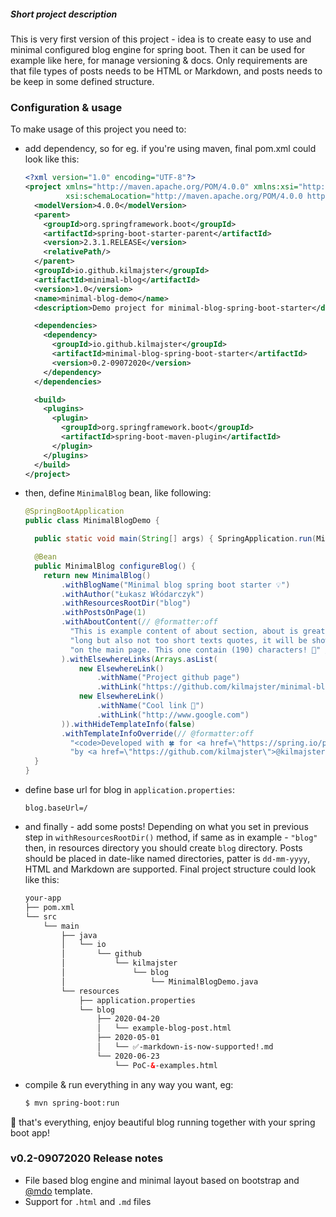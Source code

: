 ##### Short project description
This is very first version of this project - idea is to create easy to use and minimal configured 
blog engine for spring boot. Then it can be used for example like here, for manage versioning & docs.
Only  requirements are that file types of posts needs to be HTML or Markdown, 
and posts needs to be keep in some defined structure.

### Configuration & usage
To make usage of this project you need to:
 - add dependency, so for eg. if you're using maven, final pom.xml could look like this:
   ```xml
   <?xml version="1.0" encoding="UTF-8"?>
   <project xmlns="http://maven.apache.org/POM/4.0.0" xmlns:xsi="http://www.w3.org/2001/XMLSchema-instance"
            xsi:schemaLocation="http://maven.apache.org/POM/4.0.0 https://maven.apache.org/xsd/maven-4.0.0.xsd">
     <modelVersion>4.0.0</modelVersion>
     <parent>
       <groupId>org.springframework.boot</groupId>
       <artifactId>spring-boot-starter-parent</artifactId>
       <version>2.3.1.RELEASE</version>
       <relativePath/>
     </parent>
     <groupId>io.github.kilmajster</groupId>
     <artifactId>minimal-blog</artifactId>
     <version>1.0</version>
     <name>minimal-blog-demo</name>
     <description>Demo project for minimal-blog-spring-boot-starter</description>
   
     <dependencies>
       <dependency>
         <groupId>io.github.kilmajster</groupId>
         <artifactId>minimal-blog-spring-boot-starter</artifactId>
         <version>0.2-09072020</version>
       </dependency>
     </dependencies>
   
     <build>
       <plugins>
         <plugin>
           <groupId>org.springframework.boot</groupId>
           <artifactId>spring-boot-maven-plugin</artifactId>
         </plugin>
       </plugins>
     </build>
   </project>
   ```
 - then, define `MinimalBlog` bean, like following:
   ```java   
   @SpringBootApplication
   public class MinimalBlogDemo {
   
     public static void main(String[] args) { SpringApplication.run(MinimalBlogDemo.class, args); }
   
     @Bean
     public MinimalBlog configureBlog() {
       return new MinimalBlog()
           .withBlogName("Minimal blog spring boot starter 💡")
           .withAuthor("Łukasz Włódarczyk")
           .withResourcesRootDir("blog")
           .withPostsOnPage(1)
           .withAboutContent(// @formatter:off
             "This is example content of about section, about is great for not too " +
             "long but also not too short texts quotes, it will be show every time " +
             "on the main page. This one contain (190) characters! 🎉" // @formatter:on
           ).withElsewhereLinks(Arrays.asList(
               new ElsewhereLink()
                   .withName("Project github page")
                   .withLink("https://github.com/kilmajster/minimal-blog-spring-boot-starter"),
               new ElsewhereLink()
                   .withName("Cool link 🌵")
                   .withLink("http://www.google.com")
           )).withHideTemplateInfo(false)
           .withTemplateInfoOverride(// @formatter:off
             "<code>Developed with 🍀 for <a href=\"https://spring.io/projects/spring-boot\">spring-boot</a> " +
             "by <a href=\"https://github.com/kilmajster\">@kilmajster</a></code>"); // @formatter:on
     }
   }
   ```
 - define base url for blog in `application.properties`:
    ```properties
    blog.baseUrl=/
    ``` 
 - and finally - add some posts! Depending on what you set in previous step in `withResourcesRootDir()` method, if same as in example - `"blog"` then,
 in resources directory you should create `blog` directory. Posts should be placed in date-like named directories, patter is `dd-mm-yyyy`, HTML and Markdown are supported.
 Final project structure could look like this:
    ```xml
    your-app
    ├── pom.xml
    └── src
        └── main
            ├── java
            │   └── io
            │       └── github
            │           └── kilmajster
            │               └── blog
            │                   └── MinimalBlogDemo.java
            └── resources
                ├── application.properties
                └── blog
                    ├── 2020-04-20
                    │   └── example-blog-post.html
                    ├── 2020-05-01
                    │   └── ✅-markdown-is-now-supported!.md
                    └── 2020-06-23
                        └── PoC-&-examples.html
    ```
 - compile & run everything in any way you want, eg:
    ```bash
   $ mvn spring-boot:run 
    ```   
🎉 that's everything, enjoy beautiful blog running together with your spring boot app!

### v0.2-09072020 Release notes
 - File based blog engine and minimal layout based on bootstrap and [@mdo](https://twitter.com/mdo) template.
 - Support for `.html` and `.md` files
 
